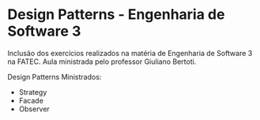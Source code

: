 # Design Patterns - Engenharia de Software 3

Inclusão dos exercícios realizados na matéria de Engenharia de Software 3 na FATEC. Aula ministrada pelo professor Giuliano Bertoti.

Design Patterns Ministrados:
- Strategy
- Facade
- Observer
